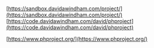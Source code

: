 

[https://sandbox.davidawindham.com/project/](https://sandbox.davidawindham.com/project/)  
[https://code.davidawindham.com/david/phproject](https://code.davidawindham.com/david/phproject)

[https://www.phproject.org/](https://www.phproject.org/)